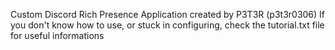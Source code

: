 Custom Discord Rich Presence Application created by P3T3R (p3t3r0306) If you don't know how to use, or stuck in configuring, check the tutorial.txt file for useful informations
